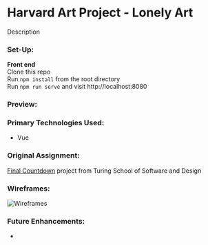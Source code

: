 # Harvard Art Project - Lonely Art

Description

### Set-Up:
**Front end**  
Clone this repo  
Run `npm install` from the root directory  
Run `npm run serve` and visit http://localhost:8080 

### Preview:


### Primary Technologies Used:
* Vue

### Original Assignment: 
[Final Countdown](http://frontend.turing.io/projects/final-countdown.html) project from Turing School of Software and Design  

### Wireframes:
![Wireframes]()

### Future Enhancements:
- 
